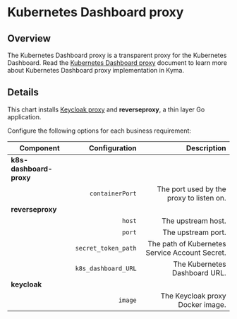 # Kubernetes Dashboard proxy

## Overview

The Kubernetes Dashboard proxy is a transparent proxy for the Kubernetes Dashboard. Read the [Kubernetes Dashboard proxy](https://github.com/kyma-project/kyma/blob/master/components/k8s-dashboard-proxy/README.md) document to learn more about Kubernetes Dashboard proxy implementation in Kyma.

## Details

This chart installs [Keycloak proxy](https://github.com/keycloak/keycloak-gatekeeper) and **reverseproxy**, a thin layer Go application.

Configure the following options for each business requirement:

| Component                 | Configuration  | Description |
|---------------------------| --------------:| ----------: |
| **k8s-dashboard-proxy** |
| |`containerPort` | The port used by the proxy to listen on. |
| **reverseproxy** |
| |`host`| The upstream host. |
| |`port`| The upstream port. |
| |`secret_token_path`| The path of Kubernetes Service Account Secret. |
| |`k8s_dashboard_URL`| The Kubernetes Dashboard URL. |
| **keycloak** |
| |`image`| The Keycloak proxy Docker image. |
